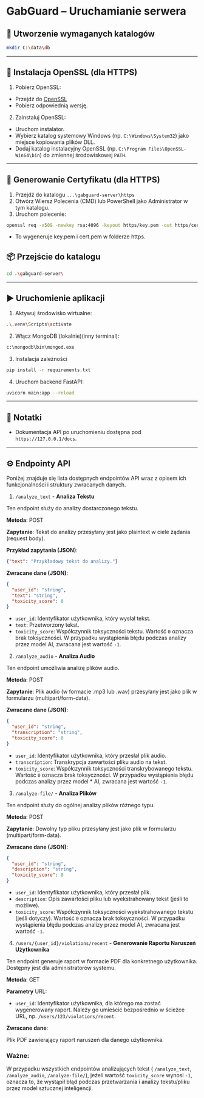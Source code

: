 # GabGuard – Uruchamianie serwera 

## 📁 Utworzenie wymaganych katalogów

```bash
mkdir C:\data\db
```

---

## 🔑 Instalacja OpenSSL (dla HTTPS)

1. Pobierz OpenSSL:
* Przejdź do [OpenSSL](https://slproweb.com/products/Win32OpenSSL.html)
* Pobierz odpowiednią wersję.

2. Zainstaluj OpenSSL:
* Uruchom instalator.
* Wybierz katalog systemowy Windows (np. `C:\Windows\System32`) jako miejsce kopiowania plików DLL.
* Dodaj katalog instalacyjny OpenSSL (np. `C:\Program Files\OpenSSL-Win64\bin`) do zmiennej środowiskowej `PATH`.

---

## 📜 Generowanie Certyfikatu (dla HTTPS)

1. Przejdź do katalogu `...\gabguard-server\https`
2. Otwórz Wiersz Polecenia (CMD) lub PowerShell jako Administrator w tym katalogu.
3. Uruchom polecenie:
```bash
openssl req -x509 -newkey rsa:4096 -keyout https/key.pem -out https/cert.pem -days 365 -nodes -subj "/CN=localhost"
```
* To wygeneruje key.pem i cert.pem w folderze https.

## 📦 Przejście do katalogu

```bash
cd .\gabguard-server\
```

---


## ▶️ Uruchomienie aplikacji

1. Aktywuj środowisko wirtualne:

```bash
.\.venv\Scripts\activate
```

2. Włącz MongoDB (lokalnie)(inny terminal):

```bash
c:\mongodb\bin\mongod.exe
```

3. Instalacja zależności

```bash
pip install -r requirements.txt
```

4. Uruchom backend FastAPI:

```bash
uvicorn main:app --reload
```

---

## 📝 Notatki

- Dokumentacja API po uruchomieniu dostępna pod `https://127.0.0.1/docs`.

---

## ⚙️ Endpointy API

Poniżej znajduje się lista dostępnych endpointów API wraz z opisem ich funkcjonalności i struktury zwracanych danych.

1. `/analyze_text` - **Analiza Tekstu**

Ten endpoint służy do analizy dostarczonego tekstu.

**Metoda**: POST

**Zapytanie**: Tekst do analizy przesyłany jest jako plaintext w ciele żądania (request body).

**Przykład zapytania (JSON)**:
```JSON
{"text": "Przykładowy tekst do analizy."}
```

**Zwracane dane (JSON)**:
```JSON
{
  "user_id": "string",
  "text": "string",
  "toxicity_score": 0
}
```
* `user_id`: Identyfikator użytkownika, który wysłał tekst.
* `text`: Przetworzony tekst.
* `toxicity_score`: Współczynnik toksyczności tekstu. Wartość `0` oznacza brak toksyczności. W przypadku wystąpienia błędu podczas analizy przez model AI, zwracana jest wartość `-1`.

2. `/analyze_audio` - **Analiza Audio**

Ten endpoint umożliwia analizę plików audio.

**Metoda**: POST

**Zapytanie**: Plik audio (w formacie .mp3 lub .wav) przesyłany jest jako plik w formularzu (multipart/form-data).

**Zwracane dane (JSON)**:
```JSON
{
  "user_id": "string",  
  "transcription": "string",  
  "toxicity_score": 0
}
```
* `user_id`: Identyfikator użytkownika, który przesłał plik audio.
* `transcription`: Transkrypcja zawartości pliku audio na tekst.
* `toxicity_score`: Współczynnik toksyczności transkrybowanego tekstu. Wartość `0` oznacza brak toksyczności. W przypadku wystąpienia błędu podczas analizy przez model * AI, zwracana jest wartość `-1`.

3. `/analyze-file/` - **Analiza Plików**

Ten endpoint służy do ogólnej analizy plików różnego typu.

**Metoda**: POST

**Zapytanie**: Dowolny typ pliku przesyłany jest jako plik w formularzu (multipart/form-data).

**Zwracane dane (JSON)**:
```JSON
{
  "user_id": "string",  
  "description": "string",  
  "toxicity_score": 0
}
```
* `user_id`: Identyfikator użytkownika, który przesłał plik.
* `description`: Opis zawartości pliku lub wyekstrahowany tekst (jeśli to możliwe).
* `toxicity_score`: Współczynnik toksyczności wyekstrahowanego tekstu (jeśli dotyczy). Wartość `0` oznacza brak toksyczności. W przypadku wystąpienia błędu podczas analizy przez model AI, zwracana jest wartość `-1`.

4. `/users/{user_id}/violations/recent` - **Generowanie Raportu Naruszeń Użytkownika**

Ten endpoint generuje raport w formacie PDF dla konkretnego użytkownika.  Dostępny jest dla administratorów systemu.

**Metoda**: GET

**Parametry** URL:

* `user_id`: Identyfikator użytkownika, dla którego ma zostać wygenerowany raport. Należy go umieścić bezpośrednio w ścieżce URL, np. `/users/123/violations/recent`.

**Zwracane dane**:

Plik PDF zawierający raport naruszeń dla danego użytkownika.

### Ważne:

W przypadku wszystkich endpointów analizujących tekst ( `/analyze_text`, `/analyze_audio`, `/analyze-file/`), jeżeli wartość `toxicity_score` wynosi `-1`, oznacza to, że wystąpił błąd podczas przetwarzania i analizy tekstu/pliku przez model sztucznej inteligencji.